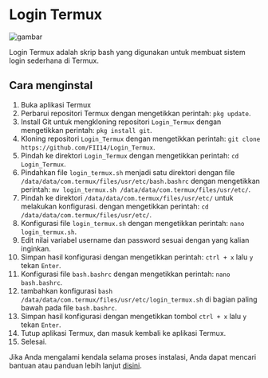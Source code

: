 # Login Termux

![gambar](https://github.com/FII14/login-termux/blob/main/gif.gif)

Login Termux adalah skrip bash yang digunakan untuk membuat sistem login sederhana di Termux.

## Cara menginstal 
1. Buka aplikasi Termux
2. Perbarui repositori Termux dengan mengetikkan perintah: `pkg update`.
3. Install Git untuk mengkloning repositori `Login_Termux` dengan mengetikkan perintah: `pkg install git`.
4. Kloning repositori `Login_Termux` dengan mengetikkan perintah: `git clone https://github.com/FII14/Login_Termux`.
5. Pindah ke direktori `Login_Termux` dengan mengetikkan perintah: `cd Login_Termux`.
6. Pindahkan file `login_termux.sh` menjadi satu direktori dengan file `/data/data/com.termux/files/usr/etc/bash.bashrc` dengan mengetikkan perintah: `mv login_termux.sh /data/data/com.termux/files/usr/etc/`.
7. Pindah ke direktori `/data/data/com.termux/files/usr/etc/` untuk melakukan konfigurasi. dengan mengetikkan perintah: `cd /data/data/com.termux/files/usr/etc/`.
8. Konfigurasi file `login_termux.sh` dengan mengetikkan perintah: `nano login_termux.sh`.
9. Edit nilai variabel username dan password sesuai dengan yang kalian inginkan.
10. Simpan hasil konfigurasi dengan mengetikkan perintah: `ctrl + x` lalu `y` tekan `Enter`.
11. Konfigurasi file `bash.bashrc` dengan mengetikkan perintah: `nano bash.bashrc`.
12. tambahkan konfigurasi `bash /data/data/com.termux/files/usr/etc/login_termux.sh` di bagian paling bawah pada file `bash.bashrc`.
13. Simpan hasil konfigurasi dengan mengetikkan tombol `ctrl + x` lalu `y` tekan `Enter`.
14. Tutup aplikasi Termux, dan masuk kembali ke aplikasi Termux.
15. Selesai.

Jika Anda mengalami kendala selama proses instalasi, Anda dapat mencari bantuan atau panduan lebih lanjut [disini](https://github.com/FII14/Login_Termux/issues).
